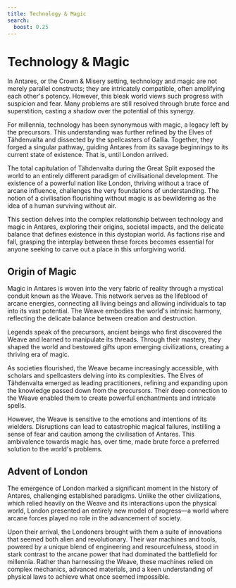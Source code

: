 ```yaml
---
title: Technology & Magic
search:
  boost: 0.25
---
```


# Technology & Magic

In Antares, or the Crown & Misery setting, technology and magic are not merely parallel constructs; they are intricately compatible, often amplifying each other's potency. However, this bleak world views such progress with suspicion and fear. Many problems are still resolved through brute force and superstition, casting a shadow over the potential of this synergy.

For millennia, technology has been synonymous with magic, a legacy left by the precursors. This understanding was further refined by the Elves of Tähdenvalta and dissected by the spellcasters of Gallia. Together, they forged a singular pathway, guiding Antares from its savage beginnings to its current state of existence. That is, until London arrived.

The total capitulation of Tähdenvalta during the Great Split exposed the world to an entirely different paradigm of civilisational development. The existence of a powerful nation like London, thriving without a trace of arcane influence, challenges the very foundations of understanding. The notion of a civilisation flourishing without magic is as bewildering as the idea of a human surviving without air.

This section delves into the complex relationship between technology and magic in Antares, exploring their origins, societal impacts, and the delicate balance that defines existence in this dystopian world. As factions rise and fall, grasping the interplay between these forces becomes essential for anyone seeking to carve out a place in this unforgiving world.

## Origin of Magic

Magic in Antares is woven into the very fabric of reality through a mystical conduit known as the Weave. This network serves as the lifeblood of arcane energies, connecting all living beings and allowing individuals to tap into its vast potential. The Weave embodies the world's intrinsic harmony, reflecting the delicate balance between creation and destruction.

Legends speak of the precursors, ancient beings who first discovered the Weave and learned to manipulate its threads. Through their mastery, they shaped the world and bestowed gifts upon emerging civilizations, creating a thriving era of magic.

As societies flourished, the Weave became increasingly accessible, with scholars and spellcasters delving into its complexities. The Elves of Tähdenvalta emerged as leading practitioners, refining and expanding upon the knowledge passed down from the precursors. Their deep connection to the Weave enabled them to create powerful enchantments and intricate spells.

However, the Weave is sensitive to the emotions and intentions of its wielders. Disruptions can lead to catastrophic magical failures, instilling a sense of fear and caution among the civilisation of Antares. This ambivalence towards magic has, over time, made brute force a preferred solution to the world's problems.

## Advent of London

The emergence of London marked a significant moment in the history of Antares, challenging established paradigms. Unlike the other civilizations, which relied heavily on the Weave and its interactions upon the physical world, London presented an entirely new model of progress—a world where arcane forces played no role in the advancement of society.

Upon their arrival, the Londoners brought with them a suite of innovations that seemed both alien and revolutionary. Their war machines and tools, powered by a unique blend of engineering and resourcefulness, stood in stark contrast to the arcane power that had dominated the battlefield for millennia. Rather than harnessing the Weave, these machines relied on complex mechanics, advanced materials, and a keen understanding of physical laws to achieve what once seemed impossible.

